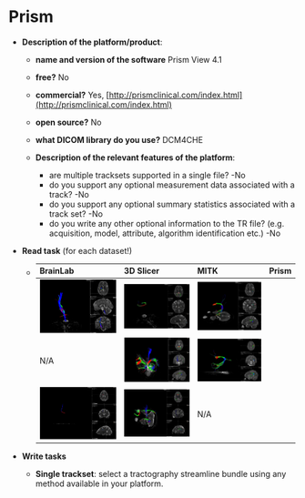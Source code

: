 # Prism

* **Description of the platform/product**:

  * **name and version of the software** Prism View 4.1
  * **free?** No
  * **commercial?** Yes, [http://prismclinical.com/index.html](http://prismclinical.com/index.html)

  * **open source?** No

  * **what DICOM library do you use?** DCM4CHE

  * **Description of the relevant features of the platform**:

    * are multiple tracksets supported in a single file? -No
    * do you support any optional measurement data associated with a track? -No
    * do you support any optional summary statistics associated with a track set? -No
    * do you write any other optional information to the TR file? \(e.g. acquisition, model, attribute, algorithm identification etc.\) -No

* **Read task** \(for each dataset!\)

  * | BrainLab | 3D Slicer | MITK | Prism |
    | :--- | :--- | :--- | :--- |
    | ![](/assets/DataSet1_BrainLab.jpg) | ![](/assets/DataSet1_3DSlicer.jpg) | ![](/assets/DataSet1_MITK.jpg) |  |
    | N/A | ![](/assets/DataSet2_3DSlicer.jpg) | ![](/assets/DataSet2_MITK.jpg) |  |
    | ![](/assets/DataSet3_BrainLab.jpg) | ![](/assets/DataSet3_3DSlicer.jpg) | N/A |  |

* **Write tasks**

  * **Single trackset**: select a tractography streamline bundle using any method available in your platform.





